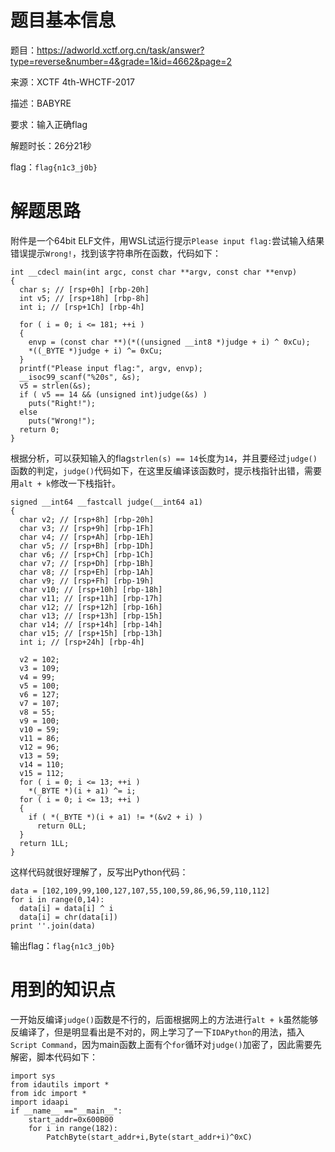 # 题目基本信息

题目：https://adworld.xctf.org.cn/task/answer?type=reverse&number=4&grade=1&id=4662&page=2

来源：XCTF 4th-WHCTF-2017

描述：BABYRE

要求：输入正确flag

解题时长：26分21秒

flag：`flag{n1c3_j0b}`

# 解题思路

附件是一个64bit ELF文件，用WSL试运行提示`Please input flag:`尝试输入结果错误提示`Wrong!`，找到该字符串所在函数，代码如下：

```
int __cdecl main(int argc, const char **argv, const char **envp)
{
  char s; // [rsp+0h] [rbp-20h]
  int v5; // [rsp+18h] [rbp-8h]
  int i; // [rsp+1Ch] [rbp-4h]

  for ( i = 0; i <= 181; ++i )
  {
    envp = (const char **)(*((unsigned __int8 *)judge + i) ^ 0xCu);
    *((_BYTE *)judge + i) ^= 0xCu;
  }
  printf("Please input flag:", argv, envp);
  __isoc99_scanf("%20s", &s);
  v5 = strlen(&s);
  if ( v5 == 14 && (unsigned int)judge(&s) )
    puts("Right!");
  else
    puts("Wrong!");
  return 0;
}
```

根据分析，可以获知输入的flag`strlen(s) == 14`长度为`14`，并且要经过`judge()`函数的判定，`judge()`代码如下，在这里反编译该函数时，提示栈指针出错，需要用`alt + k`修改一下栈指针。

```
signed __int64 __fastcall judge(__int64 a1)
{
  char v2; // [rsp+8h] [rbp-20h]
  char v3; // [rsp+9h] [rbp-1Fh]
  char v4; // [rsp+Ah] [rbp-1Eh]
  char v5; // [rsp+Bh] [rbp-1Dh]
  char v6; // [rsp+Ch] [rbp-1Ch]
  char v7; // [rsp+Dh] [rbp-1Bh]
  char v8; // [rsp+Eh] [rbp-1Ah]
  char v9; // [rsp+Fh] [rbp-19h]
  char v10; // [rsp+10h] [rbp-18h]
  char v11; // [rsp+11h] [rbp-17h]
  char v12; // [rsp+12h] [rbp-16h]
  char v13; // [rsp+13h] [rbp-15h]
  char v14; // [rsp+14h] [rbp-14h]
  char v15; // [rsp+15h] [rbp-13h]
  int i; // [rsp+24h] [rbp-4h]

  v2 = 102;
  v3 = 109;
  v4 = 99;
  v5 = 100;
  v6 = 127;
  v7 = 107;
  v8 = 55;
  v9 = 100;
  v10 = 59;
  v11 = 86;
  v12 = 96;
  v13 = 59;
  v14 = 110;
  v15 = 112;
  for ( i = 0; i <= 13; ++i )
    *(_BYTE *)(i + a1) ^= i;
  for ( i = 0; i <= 13; ++i )
  {
    if ( *(_BYTE *)(i + a1) != *(&v2 + i) )
      return 0LL;
  }
  return 1LL;
}
```

这样代码就很好理解了，反写出Python代码：

```
data = [102,109,99,100,127,107,55,100,59,86,96,59,110,112]
for i in range(0,14):
  data[i] = data[i] ^ i
  data[i] = chr(data[i])
print ''.join(data)
```

输出flag：`flag{n1c3_j0b}`

# 用到的知识点

一开始反编译`judge()`函数是不行的，后面根据网上的方法进行`alt + k`虽然能够反编译了，但是明显看出是不对的，网上学习了一下`IDAPython`的用法，插入`Script Command`，因为main函数上面有个`for`循环对`judge()`加密了，因此需要先解密，脚本代码如下：

```
import sys
from idautils import *
from idc import *
import idaapi
if __name__ =="__main__":
	start_addr=0x600B00
	for i in range(182):
		PatchByte(start_addr+i,Byte(start_addr+i)^0xC)
```